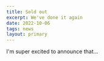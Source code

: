 ```yaml
---
title: Sold out 
excerpt: We've done it again 
date: 2022-10-06
tags: news
layout: primary
---
```


I'm super excited to announce that...
